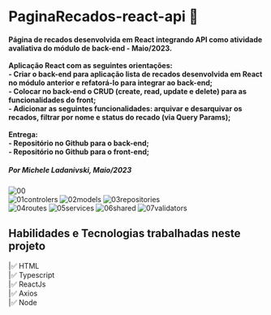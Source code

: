# PaginaRecados-react-api 🚀

<h4> Página de recados desenvolvida em React integrando API como atividade avaliativa do módulo de back-end - Maio/2023. <br>
<br>
Aplicação React com as seguintes orientações: <br>
- Criar o back-end para aplicação lista de recados desenvolvida em React no módulo anterior e refatorá-lo para integrar ao back-end; <br>
- Colocar no back-end o CRUD (create, read, update e delete) para as funcionalidades do front; <br>
- Adicionar as seguintes funcionalidades: arquivar e desarquivar os recados, filtrar por nome e status do recado (via Query Params); <br>
<br>
Entrega: <br>
- Repositório no Github para o back-end; <br>
- Repositório no Github para o front-end; </h4>
<h5> Por Michele Ladanivski, Maio/2023 </h5>

![00](https://user-images.githubusercontent.com/102632136/235779595-636edd4c-fe94-456b-b1ba-92ed925f9557.jpg) <br>
![01controlers](https://user-images.githubusercontent.com/102632136/235779601-d94ca75c-ad8a-4c16-ae70-9bfd2cdd0f4c.jpg)
![02models](https://user-images.githubusercontent.com/102632136/235779604-6ac87969-89eb-4fb7-985a-1f9ae9f99f71.jpg) 
![03repositories](https://user-images.githubusercontent.com/102632136/235779607-b8e4fea8-f76e-4749-8150-273e8e4197f7.jpg) <br>
![04routes](https://user-images.githubusercontent.com/102632136/235779608-14f7928c-5bb1-47d5-ad9f-31424dd4b5ac.jpg) 
![05services](https://user-images.githubusercontent.com/102632136/235779610-afa916e1-346c-4d4f-9736-c3010e95e38e.jpg)
![06shared](https://user-images.githubusercontent.com/102632136/235779611-d1e550ae-fb69-4379-b38a-fa7c9d3a42f4.jpg)
![07validators](https://user-images.githubusercontent.com/102632136/235779613-e4d9c169-6046-4c19-acce-599430126568.jpg)

<h2> Habilidades e Tecnologias trabalhadas neste projeto </h2>
|✅ HTML <br>     	                    
|✅ Typescript <br>
|✅ ReactJs <br>
|✅ Axios <br>
|✅ Node <br> 
